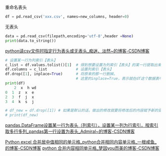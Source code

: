 重命名表头
```python
df = pd.read_csv('xxx.csv', names=new_columns, header=0)
```

无表头
```python
data = pd.read_csv(filepath,encoding='utf-8',header =None)
print(data.to_string())
```
[python读csv文件时指定行为表头或无表头\_痴迷、淡然\~的博客-CSDN博客](https://blog.csdn.net/qq_36512295/article/details/87930922)


```python
# 设置某一行为列索引【表头】
c_list = df.values.tolist()[1]  # 得到想要设置为列索引【表头】的某一行提取出来
df.columns = c_list  		    # 设置列索引【表头】
df.drop([1], inplace=True)  	# 将原来的那一行删掉。
								# 这里的inplace=True，表示就在df这个数据表中进行修改，默认是False
print(df)
    2  x  h wd
0  1  z  x  e
2  3  f  j  x
3  4  k  s  j

# df_new = df.drop([1])	# 如果是默认的话，做出的修改就要将修改后的内容赋予新的变量才能呈现出和上面一样的效果
# print(df_new)

```
[pandas.DataFrame设置某一行为表头（列索引），设置某一列为行索引，按索引取多行多列\_pandas第一行设置为表头\_Admiral\~的博客-CSDN博客](https://blog.csdn.net/Admiral_x/article/details/126415277)

[Python excel 合并居中值相同的单元格\_python合并相同内容单元格\_一根咸鱼\_的博客-CSDN博客](https://blog.csdn.net/weixin_47597129/article/details/124319638)
[python 合并内容相同单元格\_梦因you而美的博客-CSDN博客](https://blog.csdn.net/apollo_miracle/article/details/102874716#:~:text=python%20%E5%90%88%E5%B9%B6%E5%86%85%E5%AE%B9%E7%9B%B8%E5%90%8C%E5%8D%95%E5%85%83%E6%A0%BC%201%20from%20openpyxl%20import%20load_workbook%202,type_list%20%3D%20%5B%5D%208%20i%20%3D%202%20%E6%9B%B4%E5%A4%9A%E9%A1%B9%E7%9B%AE)

